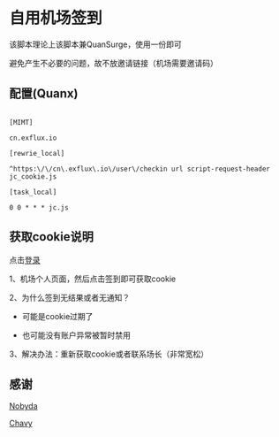 # **自用机场签到**<br>



该脚本理论上该脚本兼QuanSurge，使用一份即可<br>

避免产生不必要的问题，故不放邀请链接（机场需要邀请码）


## 配置(Quanx)<br>

```

[MIMT]

cn.exflux.io

[rewrie_local]

^https:\/\/cn\.exflux\.io\/user\/checkin url script-request-header jc_cookie.js

[task_local]

0 0 * * * jc.js

```

## 获取cookie说明<br>

点击[登录](https://cn.exflux.io)<br>


1、机场个人页面，然后点击签到即可获取cookie<br>

2、为什么签到无结果或者无通知？<br>

* 可能是cookie过期了<br>

* 也可能没有账户异常被暂时禁用<br>


3、解决办法：重新获取cookie或者联系场长（非常宽松）


## 感谢

[Nobyda](https://github.com/NobyDa/Scrip)<br>

[Chavy](https://github.com/chavyleung/script)
